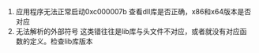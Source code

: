 1. 应用程序无法正常启动0xc000007b
查看dll库是否正确，x86和x64版本是否对应
2. 无法解析的外部符号
这类错往往是lib库与头文件不对应，或者就没有对应函数的定义。检查lib库版本